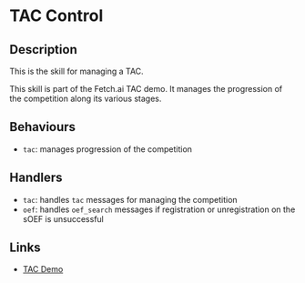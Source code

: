 # TAC Control

## Description

This is the skill for managing a TAC.

This skill is part of the Fetch.ai TAC demo. It manages the progression of the competition along its various stages.

## Behaviours

* `tac`: manages progression of the competition 

## Handlers

* `tac`: handles `tac` messages for managing the competition
* `oef`: handles `oef_search` messages if registration or unregistration on the sOEF is unsuccessful

## Links

* <a href="https://docs.fetch.ai/aea/tac-skills-contract/" target="_blank">TAC Demo</a>
